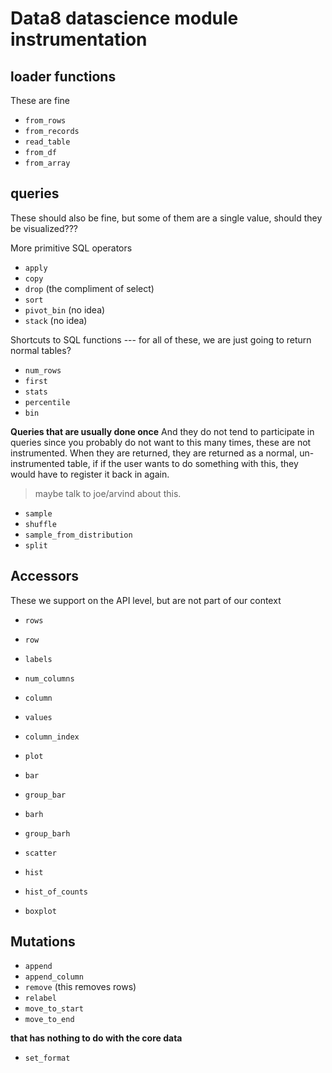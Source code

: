 # Data8 datascience module instrumentation

## loader functions

These are fine

- `from_rows`
- `from_records`
- `read_table`
- `from_df`
- `from_array`

## queries

These should also be fine, but some of them are a single value, should they be visualized???

More primitive SQL operators

- `apply`
- `copy`
- `drop` (the compliment of select)
- `sort`
- `pivot_bin` (no idea)
- `stack` (no idea)

Shortcuts to SQL functions --- for all of these, we are just going to return normal tables?

- `num_rows`
- `first`
- `stats`
- `percentile`
- `bin`

**Queries that are usually done once**
And they do not tend to participate in queries since you probably do not want to this many times, these are not instrumented. When they are returned, they are returned as a normal, un-instrumented table, if if the user wants to do something with this, they would have to register it back in again.
> maybe talk to joe/arvind about this.

- `sample`
- `shuffle`
- `sample_from_distribution`
- `split`

## Accessors

These we support on the API level, but are not part of our context

- `rows`
- `row`
- `labels`
- `num_columns`
- `column`
- `values`
- `column_index`

- `plot`
- `bar`
- `group_bar`
- `barh`
- `group_barh`
- `scatter`
- `hist`
- `hist_of_counts`
- `boxplot`

## Mutations

- `append`
- `append_column`
- `remove` (this removes rows)
- `relabel`
- `move_to_start`
- `move_to_end`


**that has nothing to do with the core data**

- `set_format`

